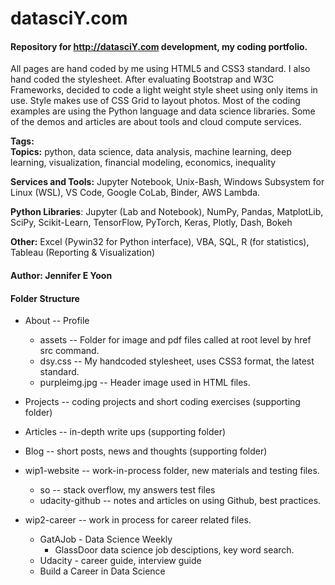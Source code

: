 # datasciY.com
#### Repository for http://datasciY.com development, my coding portfolio.  

All pages are hand coded by me using HTML5 and CSS3 standard.  I also hand coded the stylesheet.  After evaluating Bootstrap and W3C  Frameworks, decided to code a light weight style sheet using only items in use.  Style makes use of CSS Grid to layout photos.  Most of the coding examples are using the Python language and data science libraries.  Some of the demos and articles are about tools and cloud compute services.  

**Tags:**  
**Topics:** python, data science, data analysis, machine learning, deep learning, visualization, financial modeling, economics, inequality  

**Services and Tools:** Jupyter Notebook, Unix-Bash, Windows Subsystem for Linux (WSL), VS Code, Google CoLab, Binder, AWS Lambda.

**Python Libraries**: Jupyter (Lab and Notebook), NumPy, Pandas, MatplotLib, SciPy, Scikit-Learn, TensorFlow, PyTorch, Keras, Plotly, Dash, Bokeh  

**Other:** Excel (Pywin32 for Python interface), VBA, SQL, R (for statistics), Tableau (Reporting & Visualization)    

#### Author: Jennifer E Yoon  

#### Folder Structure

 * About -- Profile
 
   - assets -- Folder for image and pdf files called at root level by href src command.
   - dsy.css -- My handcoded stylesheet, uses CSS3 format, the latest standard.
   - purpleimg.jpg -- Header image used in HTML files.
 
 * Projects -- coding projects and short coding exercises (supporting folder)
 
 * Articles -- in-depth write ups (supporting folder)
 
 * Blog -- short posts, news and thoughts (supporting folder)
 
 * wip1-website -- work-in-process folder, new materials and testing files.  
   * so -- stack overflow, my answers test files
   * udacity-github -- notes and articles on using Github, best practices.  
 
 * wip2-career -- work in process for career related files.  
    * GatAJob - Data Science Weekly  
       - GlassDoor data science job desciptions, key word search.  
    * Udacity - career guide, interview guide  
    * Build a Career in Data Science 



